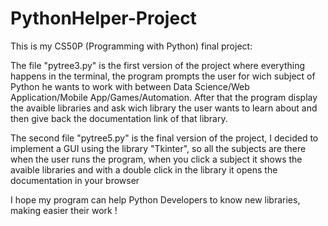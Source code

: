 # PythonHelper-Project
  This is my CS50P (Programming with Python) final project:

  The file "pytree3.py" is the first version of the project where everything happens in the terminal, the program prompts the user for wich subject
of Python he wants to work with between Data Science/Web Application/Mobile App/Games/Automation. After that the program display the avaible libraries and 
ask wich library the user wants to learn about and then give back the documentation link of that library.


  The second file "pytree5.py" is the final version of the project, I decided to implement a GUI using the library "Tkinter", so all the subjects are there
when the user runs the program, when you click a subject it shows the avaible libraries and with a double click in the library it opens the documentation in your
browser

  I hope my program can help Python Developers to know new libraries, making easier their work !
